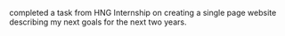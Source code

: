 completed a task from HNG Internship on creating a single page website describing my next goals for the next two years.
